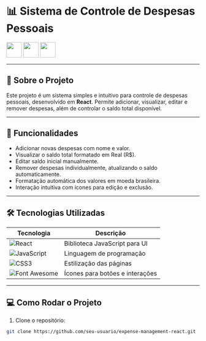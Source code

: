 # 📊 Sistema de Controle de Despesas Pessoais

<div align="left">
  <img src="https://cdn.jsdelivr.net/gh/devicons/devicon/icons/css3/css3-original.svg" width="40" height="40"/>
  <img src="https://cdn.simpleicons.org/javascript/F7DF1E" width="40" height="40"/>
  <img src="https://cdn.jsdelivr.net/gh/devicons/devicon/icons/react/react-original.svg" width="40" height="40"/>
</div> 

---

## 🚀 Sobre o Projeto

Este projeto é um sistema simples e intuitivo para controle de despesas pessoais, desenvolvido em **React**. Permite adicionar, visualizar, editar e remover despesas, além de controlar o saldo total disponível.

---

## 🎯 Funcionalidades

- Adicionar novas despesas com nome e valor.
- Visualizar o saldo total formatado em Real (R$).
- Editar saldo inicial manualmente.
- Remover despesas individualmente, atualizando o saldo automaticamente.
- Formatação automática dos valores em moeda brasileira.
- Interação intuitiva com ícones para edição e exclusão.

---

## 🛠 Tecnologias Utilizadas

| Tecnologia    | Descrição                         |
|---------------|----------------------------------|
| ![React](https://img.shields.io/badge/React-61DAFB?logo=react&logoColor=white)       | Biblioteca JavaScript para UI    |
| ![JavaScript](https://img.shields.io/badge/JavaScript-F7DF1E?logo=javascript&logoColor=black) | Linguagem de programação         |
| ![CSS3](https://img.shields.io/badge/CSS3-1572B6?logo=css3&logoColor=white)         | Estilização das páginas          |
| ![Font Awesome](https://img.shields.io/badge/Font_Awesome-528DD7?logo=fontawesome&logoColor=white) | Ícones para botões e interações  |

---

## 💻 Como Rodar o Projeto

1. Clone o repositório:

```bash
git clone https://github.com/seu-usuario/expense-management-react.git

